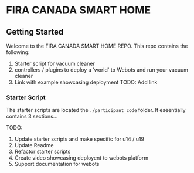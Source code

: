 # FIRA CANADA SMART HOME

## Getting Started

Welcome to the FIRA CANADA SMART HOME REPO. This repo contains the following:
1. Starter script for vacuum cleaner 
2. controllers / plugins to deploy a 'world' to Webots and run your vacuum cleaner
3. Link with example showcasing deployment TODO: Add link


### Starter Script

The starter scripts are located the `./participant_code` folder.
It eseentially contains 3 sections...


TODO:
1. Update starter scripts and make specific for u14 / u19
2. Update Readme
3. Refactor starter scripts 
4. Create video showcasing deployent to webots platform
5. Support documentation for webots
